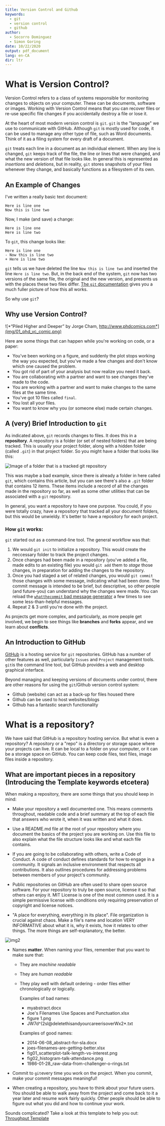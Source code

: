 ```yaml
---
title: Version Control and Github
keywords:
  - git
  - version control
  - github
author:
  - Socorro Dominguez
  - Simon Goring
date: 10/22/2020
output: pdf_document
lang: en-CA
dir: ltr
---
```


# What is Version Control?

Version Control refers to a class of systems responsible for monitoring changes to objects on your computer. These can be documents, software or images. Working with Version Control means that you can recover files or re-use specific file changes if you accidentally destroy a file or lose it.

At the heart of most modern version control is `git`. `git` is the "language" we use to communicate with GitHub. Although `git` is mostly used for code, it can be used to manage any other type of file, such as Word documents. Think of it as a filing system for every draft of a document.

`git` treats each line in a document as an individual element. When any line is changed, `git` keeps track of the file, the line or lines that were changed, and what the new version of that file looks like. In general this is represented as _insertions_ and _deletions_, but in reality, `git` stores snapshots of your files whenever they change, and basically functions as a filesystem of its own.

## An Example of Changes

I've written a really basic text document:

```
Here is line one
Now this is line two
```

Now, I make (and save) a change:

```
Here is line one
Here is line two
```

To `git`, this change looks like:

```
Here is line one
- Now this is line two
+ Here is line two
```

`git` tells us we have deleted the line `Now this is line two` and inserted the line `Here is line two`. But, in the back end of the system, `git` now has two versions of the same file, the original and the new version, and presents us with the places these two files differ. [The `git` documentation](https://git-scm.com/book/en/v2/Getting-Started-What-is-Git%3F#what_is_git_section) gives you a much fuller picture of how this all works.

So why use `git`?

## Why use Version Control?

![*“Piled Higher and Deeper” by Jorge Cham, http://www.phdcomics.com*](img/01_phd_vc_comic.png)

Here are some things that can happen while you're working on code, or a paper:

- You've been working on a figure, and suddenly the plot stops working the way you expected, but you've made a few changes and don't know which one caused the problem.
- You got rid of part of your analysis but now realize you need it back.
- You are collaborating with a partner and want to see changes they've made to the code.
- You are working with a partner and want to make changes to the same files at the same time.
- You've got 10 files called `final`.
- You lost all your files.
- You want to know why you (or someone else) made certain changes.

## A (very) Brief Introduction to `git`

As indicated above, `git` records changes to files. It does this in a **repository**. A repository is a folder (or set of nested folders) that are being tracked. This is usually your project folder, along with a hidden folder (called `.git`) in that project folder. So you might have a folder that looks like this:

![Image of a folder that is a tracked git repository](../images/gitRepositoryFolder.png)

This was maybe a bad example, since there is already a folder in here called `git`, which contains this article, but you can see there's also a `.git` folder that contains 12 items. These items include a record of all the changes made in the repository so far, as well as some other utilities that can be associated with a `git` repository.

In general, you want a repository to have one purpose. You could, if you were totally crazy, have a repository that tracked all your document folders, but this would be unwieldy. It's better to have a repository for each project.

### How `git` works:

`git` started out as a command-line tool. The general workflow was that:

1. We would `git init` to initialize a repository. This would create the neccessary folder to track the project changes.
2. Once changes had been made in a repository (you've added a file, made edits to an existing file) you would `git add` them to _stage_ those changes, in preparation for adding the changes to the repository.
3. Once you had staged a set of related changes, you would `git commit` those changes with some message, indicating what had been done. The commit message is intended to be brief, but descriptive, so other people (and future-you) can understand why the changes were made. You can reload the [`whatthecommit` bad message generator](http://whatthecommit.com/) a few times to see some less-than-helpful messages.
4. Repeat 2 & 3 until you're done with the project.

As projects get more complex, and particularly, as more people get involved, we begin to see things like **branches** and **forks** appear, and we learn about **conflicts**.

## An Introduction to GitHub

[GitHub](http://github.com) is a hosting service for `git` repositories. GitHub has a number of other features as well, particularly `Issues` and `Project` management tools. `git`is the command line tool, but GitHub provides a web and desktop graphical interface.

Beyond managing and keeping versions of documents under control, there are other reasons for using the `git`/Github version control system:

- Github (website) can act as a back-up for files housed there
- Github can be used to host websites/blogs
- Github has a fantastic search functionality

# What is a repository?

We have said that GitHub is a repository hosting service. But what is even a repository? A repository or a "repo" is a directory or storage space where your projects can live. It can be local to a folder on your computer, or it can be a storage space on GitHub. You can keep code files, text files, image files inside a repository.

## What are important pieces in a repository (Introducing the Template keywords etcetera)

When making a repository, there are some things that you should keep in mind:

- Make your repository a well documented one. This means comments throughout, readable code and a brief summary at the top of each file that answers who wrote it, when it was written and what it does.

- Use a README.md file at the root of your repository where you document the basics of the project you are working on. Use this file to also explain what the file structure looks like and what each file contains.

- If you are going to be collaborating with others, write a Code of Conduct. A code of conduct defines standards for how to engage in a community. It signals an inclusive environment that respects all contributions. It also outlines procedures for addressing problems between members of your project's community.

- Public repositories on GitHub are often used to share open source software. For your repository to truly be open source, license it so that others can enjoy it. MIT License is one of the most common used. It is a simple permissive license with conditions only requiring preservation of copyright and license notices.

- "A place for everything, everything in its place". File organization is crucial against chaos. Make a file's name and location VERY INFORMATIVE about what it is, why it exists, how it relates to other things. The more things are self-explanatory, the better.

![img2](img/02_workflow.png)

- Names **matter**. When naming your files, remember that you want to make sure that:

  - They are _machine readable_
  - They are _human readable_
  - They play well with default ordering - order files either chronologically or logically.

    Examples of bad names:

    - myabstract.docx
    - Joe's Filenames Use Spaces and Punctuation.xlsx
    - figure 1.png
    - JW7d^(2sl@deletethisandyourcareerisoverWx2*.txt

    Examples of good names:

    - 2014-06-08_abstract-for-sla.docx
    - joes-filenames-are-getting-better.xlsx
    - fig01_scatterplot-talk-length-vs-interest.png
    - fig02_histogram-talk-attendance.png
    - 1986-01-28_raw-data-from-challenger-o-rings.txt

- Commit to `git`every time you work on the project. When you commit, make your commit messages meaningful!

- When creating a repository, you have to think about your future users. You should be able to walk away from the project and come back to it a year later and resume work fairly quickly. Other people should be able to figure out what you did and how to continue your work.

Sounds complicated? Take a look at this template to help you out: [Throughput Template](https://github.com/throughput-ec/Template)
